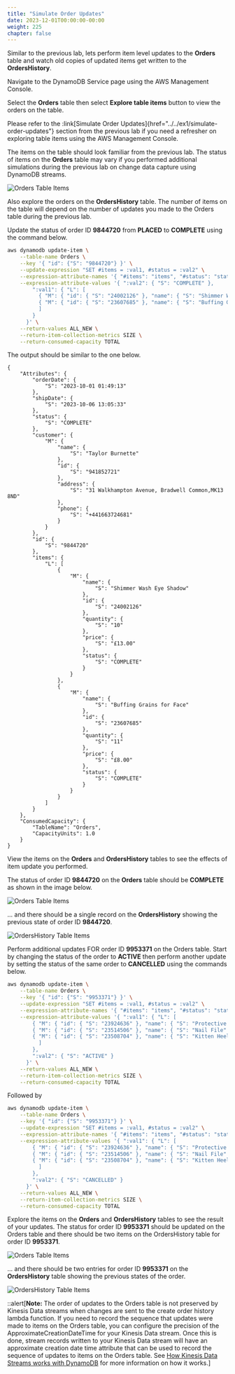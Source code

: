```yaml
---
title: "Simulate Order Updates"
date: 2023-12-01T00:00:00-00:00
weight: 225
chapter: false
---
```


Similar to the previous lab, lets perform item level updates to the **Orders** table and watch old copies of updated items get written to the **OrdersHistory**.

Navigate to the DynamoDB Service page using the AWS Management Console. 

Select the **Orders** table then select **Explore table items** button to view the orders on the table. 

Please refer to the :link[Simulate Order Updates]{href="../../ex1/simulate-order-updates"} section from the previous lab if you need a refresher on exploring table items using the AWS Management Console.

The items on the table should look familiar from the previous lab. The status of items on the **Orders** table may vary if you performed additional simulations during the previous lab on change data capture using DynamoDB streams.  

![Orders Table Items](/static/images/change-data-capture/ex2/orders-lab2-initial.png)

Also explore the orders on the **OrdersHistory** table. The number of items on the table will depend on the number of updates you made to the Orders table during the previous lab.

Update the status of order ID **9844720** from **PLACED** to **COMPLETE** using the command below. 

```bash
aws dynamodb update-item \
    --table-name Orders \
    --key '{ "id": {"S": "9844720"} }' \
    --update-expression "SET #items = :val1, #status = :val2" \
    --expression-attribute-names '{ "#items": "items", "#status": "status" }' \
    --expression-attribute-values '{ ":val2": { "S": "COMPLETE" },
        ":val1": { "L": [
          { "M": { "id": { "S": "24002126" }, "name": { "S": "Shimmer Wash Eye Shadow" }, "price": { "S": "£13.00" }, "quantity": { "S": "10" }, "status": { "S": "COMPLETE" } } },
          { "M": { "id": { "S": "23607685" }, "name": { "S": "Buffing Grains for Face" }, "price": { "S": "£8.00" }, "quantity": { "S": "11" }, "status": { "S": "COMPLETE" } } }
          ]
        }
      }' \
    --return-values ALL_NEW \
    --return-item-collection-metrics SIZE \
    --return-consumed-capacity TOTAL
```

The output should be similar to the one below.

```
{
    "Attributes": {
        "orderDate": {
            "S": "2023-10-01 01:49:13"
        },
        "shipDate": {
            "S": "2023-10-06 13:05:33"
        },
        "status": {
            "S": "COMPLETE"
        },
        "customer": {
            "M": {
                "name": {
                    "S": "Taylor Burnette"
                },
                "id": {
                    "S": "941852721"
                },
                "address": {
                    "S": "31 Walkhampton Avenue, Bradwell Common,MK13 8ND"
                },
                "phone": {
                    "S": "+441663724681"
                }
            }
        },
        "id": {
            "S": "9844720"
        },
        "items": {
            "L": [
                {
                    "M": {
                        "name": {
                            "S": "Shimmer Wash Eye Shadow"
                        },
                        "id": {
                            "S": "24002126"
                        },
                        "quantity": {
                            "S": "10"
                        },
                        "price": {
                            "S": "£13.00"
                        },
                        "status": {
                            "S": "COMPLETE"
                        }
                    }
                },
                {
                    "M": {
                        "name": {
                            "S": "Buffing Grains for Face"
                        },
                        "id": {
                            "S": "23607685"
                        },
                        "quantity": {
                            "S": "11"
                        },
                        "price": {
                            "S": "£8.00"
                        },
                        "status": {
                            "S": "COMPLETE"
                        }
                    }
                }
            ]
        }
    },
    "ConsumedCapacity": {
        "TableName": "Orders",
        "CapacityUnits": 1.0
    }
}
```

View the items on the **Orders** and **OrdersHistory** tables to see the effects of item update you performed.

The status of order ID **9844720** on the **Orders** table should be **COMPLETE** as shown in the image below.

![Orders Table Items](/static/images/change-data-capture/ex2/orders-update-one.png)

... and there should be a single record on the **OrdersHistory** showing the previous state of order ID **9844720**.

![OrdersHistory Table Items](/static/images/change-data-capture/ex2/orders-history-one.png)

Perform additional updates FOR order ID **9953371** on the Orders table. Start by changing the status of the order to **ACTIVE** then perform another update by setting the status of the same order to **CANCELLED** using the commands below.

```bash
aws dynamodb update-item \
    --table-name Orders \
    --key '{ "id": {"S": "9953371"} }' \
    --update-expression "SET #items = :val1, #status = :val2" \
    --expression-attribute-names '{ "#items": "items", "#status": "status" }' \
    --expression-attribute-values '{ ":val1": { "L": [
        { "M": { "id": { "S": "23924636" }, "name": { "S": "Protective Face Lotion" }, "price": { "S": "£3.00" }, "quantity": { "S": "9" }, "status": { "S": "CANCELLED" } } },
        { "M": { "id": { "S": "23514506" }, "name": { "S": "Nail File" }, "price": { "S": "£11.00" }, "quantity": { "S": "13" }, "status": { "S": "PLACED" } } },
        { "M": { "id": { "S": "23508704" }, "name": { "S": "Kitten Heels Powder Finish Foot Creme" }, "price": { "S": "£11.00" }, "quantity": { "S": "10" }, "status": { "S": "PLACED" } } } 
          ]
        },
        ":val2": { "S": "ACTIVE" }
      }' \
    --return-values ALL_NEW \
    --return-item-collection-metrics SIZE \
    --return-consumed-capacity TOTAL
```

Followed by

```bash
aws dynamodb update-item \
    --table-name Orders \
    --key '{ "id": {"S": "9953371"} }' \
    --update-expression "SET #items = :val1, #status = :val2" \
    --expression-attribute-names '{ "#items": "items", "#status": "status" }' \
    --expression-attribute-values '{ ":val1": { "L": [
        { "M": { "id": { "S": "23924636" }, "name": { "S": "Protective Face Lotion" }, "price": { "S": "£3.00" }, "quantity": { "S": "9" }, "status": { "S": "CANCELLED" } } },
        { "M": { "id": { "S": "23514506" }, "name": { "S": "Nail File" }, "price": { "S": "£11.00" }, "quantity": { "S": "13" }, "status": { "S": "CANCELLED" } } },
        { "M": { "id": { "S": "23508704" }, "name": { "S": "Kitten Heels Powder Finish Foot Creme" }, "price": { "S": "£11.00" }, "quantity": { "S": "10" }, "status": { "S": "CANCELLED" } } }
          ]
        },
        ":val2": { "S": "CANCELLED" }
      }' \
    --return-values ALL_NEW \
    --return-item-collection-metrics SIZE \
    --return-consumed-capacity TOTAL
```

Explore the items on the **Orders** and **OrdersHistory** tables to see the result of your updates. The status for order ID **9953371** should be updated on the Orders table and there should be two items on the OrdersHistory table for order ID **9953371**.

![Orders Table Items](/static/images/change-data-capture/ex2/orders-update-two.png)

... and there should be two entries for order ID **9953371** on the **OrdersHistory** table showing the previous states of the order.

![OrdersHistory Table Items](/static/images/change-data-capture/ex2/orders-history-two.png)

::alert[**Note:** The order of updates to the Orders table is not preserved by Kinesis Data streams when changes are sent to the create order history lambda function. If you need to record the sequence that updates were made to items on the Orders table, you can configure the precision of the ApproximateCreationDateTime for your Kinesis Data stream. Once this is done, stream records written to your Kinesis Data stream will have an approximate creation date time attribute that can be used to record the sequence of updates to items on the Orders table. See [How Kinesis Data Streams works with DynamoDB](https://docs.aws.amazon.com/amazondynamodb/latest/developerguide/kds.html#kds_howitworks) for more information on how it works.]
